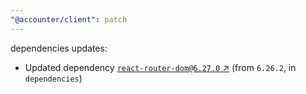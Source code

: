 ```yaml
---
"@accounter/client": patch
---
```

dependencies updates:
  - Updated dependency [`react-router-dom@6.27.0` ↗︎](https://www.npmjs.com/package/react-router-dom/v/6.27.0) (from `6.26.2`, in `dependencies`)
